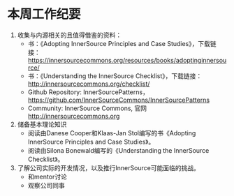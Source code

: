 # 本周工作纪要
1. 收集与内源相关的且值得借鉴的资料：
    - 书：《Adopting InnerSource Principles and Case Studies》，下载链接：https://innersourcecommons.org/resources/books/adoptinginnersource/
    - 书：《Understanding the InnerSource Checklist》，下载链接：http://innersourcecommons.org/checklist/
    - Github Repository: InnerSourcePatterns，https://github.com/InnerSourceCommons/InnerSourcePatterns
    - Community: InnerSource Commons, 官网 http://innersourcecommons.org
2. 储备基本理论知识
    - 阅读由Danese Cooper和Klaas-Jan Stol编写的书《Adopting InnerSource Principles and Case Studies》。
    - 阅读由Silona Bonewald编写的《Understanding the InnerSource Checklist》。
3. 了解公司实际的开发情况，以及推行InnerSource可能面临的挑战。
    - 和mentor讨论
    - 观察公司同事
